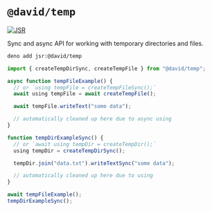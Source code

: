 # `@david/temp`

[![JSR](https://jsr.io/badges/@david/temp)](https://jsr.io/@david/temp)

Sync and async API for working with temporary directories and files.

```sh
deno add jsr:@david/temp
```

```ts
import { createTempDirSync, createTempFile } from "@david/temp";

async function tempFileExample() {
  // or `using tempFile = createTempFileSync();`
  await using tempFile = await createTempFile();

  await tempFile.writeText("some data");

  // automatically cleaned up here due to async using
}

function tempDirExampleSync() {
  // or `await using tempDir = createTempDir();`
  using tempDir = createTempDirSync();

  tempDir.join("data.txt").writeTextSync("some data");

  // automatically cleaned up here due to using
}

await tempFileExample();
tempDirExampleSync();
```
